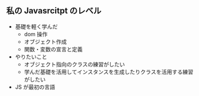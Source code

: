 ## 私の Javasrcitpt のレベル

- 基礎を軽く学んだ
  - dom 操作
  - オブジェクト作成
  - 関数・変数の宣言と定義
- やりたいこと
  - オブジェクト指向のクラスの練習がしたい
  - 学んだ基礎を活用してインスタンスを生成したりクラスを活用する練習がしたい
- JS が最初の言語

